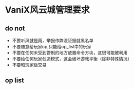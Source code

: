 # VaniX风云城管理要求

## do not
- 不要听风就是雨，举报作弊没证据就黑名单
- 不要随意给玩家op,只能给op_list中的玩家
- 不要在任何未受到管制的地方放置命令方块，这很可能被利用
- 不要给任何玩家创造模式，这会破坏游戏平衡（除非特殊情况）
- 不要和玩家做交易

## op list